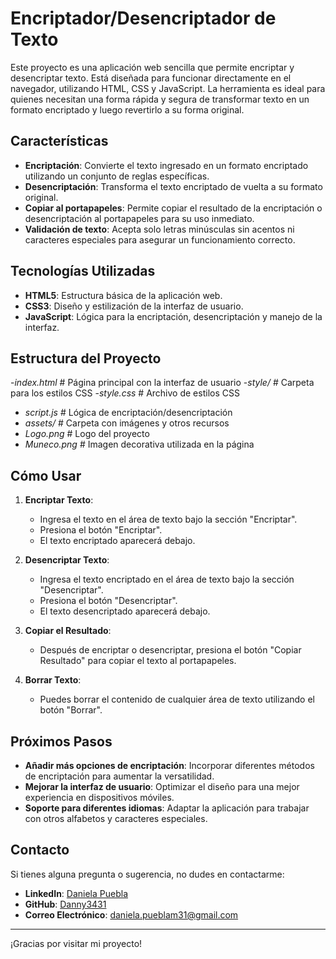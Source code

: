 # Encriptador/Desencriptador de Texto

Este proyecto es una aplicación web sencilla que permite encriptar y desencriptar texto. Está diseñada para funcionar directamente en el navegador, utilizando HTML, CSS y JavaScript. La herramienta es ideal para quienes necesitan una forma rápida y segura de transformar texto en un formato encriptado y luego revertirlo a su forma original.

## Características

- **Encriptación**: Convierte el texto ingresado en un formato encriptado utilizando un conjunto de reglas específicas.
- **Desencriptación**: Transforma el texto encriptado de vuelta a su formato original.
- **Copiar al portapapeles**: Permite copiar el resultado de la encriptación o desencriptación al portapapeles para su uso inmediato.
- **Validación de texto**: Acepta solo letras minúsculas sin acentos ni caracteres especiales para asegurar un funcionamiento correcto.

## Tecnologías Utilizadas

- **HTML5**: Estructura básica de la aplicación web.
- **CSS3**: Diseño y estilización de la interfaz de usuario.
- **JavaScript**: Lógica para la encriptación, desencriptación y manejo de la interfaz.

## Estructura del Proyecto
-*index.html* # Página principal con la interfaz de usuario
-*style/* # Carpeta para los estilos CSS
  -*style.css* # Archivo de estilos CSS
- *script.js* # Lógica de encriptación/desencriptación
- *assets/* # Carpeta con imágenes y otros recursos
- *Logo.png* # Logo del proyecto
- *Muneco.png* # Imagen decorativa utilizada en la página
## Cómo Usar

1. **Encriptar Texto**:
   - Ingresa el texto en el área de texto bajo la sección "Encriptar".
   - Presiona el botón "Encriptar".
   - El texto encriptado aparecerá debajo.

2. **Desencriptar Texto**:
   - Ingresa el texto encriptado en el área de texto bajo la sección "Desencriptar".
   - Presiona el botón "Desencriptar".
   - El texto desencriptado aparecerá debajo.

3. **Copiar el Resultado**:
   - Después de encriptar o desencriptar, presiona el botón "Copiar Resultado" para copiar el texto al portapapeles.

4. **Borrar Texto**:
   - Puedes borrar el contenido de cualquier área de texto utilizando el botón "Borrar".

## Próximos Pasos

- **Añadir más opciones de encriptación**: Incorporar diferentes métodos de encriptación para aumentar la versatilidad.
- **Mejorar la interfaz de usuario**: Optimizar el diseño para una mejor experiencia en dispositivos móviles.
- **Soporte para diferentes idiomas**: Adaptar la aplicación para trabajar con otros alfabetos y caracteres especiales.

## Contacto

Si tienes alguna pregunta o sugerencia, no dudes en contactarme:

- **LinkedIn**: [Daniela Puebla](https://www.linkedin.com/in/daniela-pueblam31)
- **GitHub**: [Danny3431](https://github.com/Danny3431)
- **Correo Electrónico**: [daniela.pueblam31@gmail.com](mailto:daniela.pueblam31@gmail.com)

---

¡Gracias por visitar mi proyecto!

